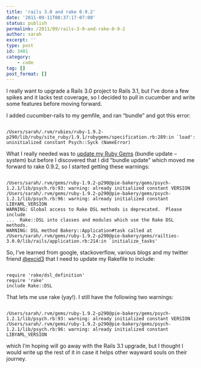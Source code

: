 ```yaml
---
title: 'rails 3.0 and rake 0.9.2'
date: '2011-09-11T08:37:17-07:00'
status: publish
permalink: /2011/09/rails-3-0-and-rake-0-9-2
author: sarah
excerpt: ''
type: post
id: 3401
category:
    - code
tag: []
post_format: []
---
```

I really want to upgrade a Rails 3.0 project to Rails 3.1, but I’ve done a few spikes and it lacks test coverage, so I decided to pull in cucumber and write some features before moving forward.

I added cucumber-rails to my gemfile, and ran “bundle” and got this error:

```

/Users/sarah/.rvm/rubies/ruby-1.9.2-p290/lib/ruby/site_ruby/1.9.1/rubygems/specification.rb:289:in `load': uninitialized constant Psych::Syck (NameError)
```

What I really needed was to [update my Ruby Gems](http://blog.rubygems.org/2011/08/31/shaving-the-yaml-yacc.html) (bundle update –system) but before I discovered that I did “bundle update” which moved me forward to rake 0.9.2, so I started getting these warnings:

```

/Users/sarah/.rvm/gems/ruby-1.9.2-p290@pie-bakery/gems/psych-1.2.1/lib/psych.rb:93: warning: already initialized constant VERSION
/Users/sarah/.rvm/gems/ruby-1.9.2-p290@pie-bakery/gems/psych-1.2.1/lib/psych.rb:96: warning: already initialized constant LIBYAML_VERSION
WARNING: Global access to Rake DSL methods is deprecated.  Please include
...  Rake::DSL into classes and modules which use the Rake DSL methods.
WARNING: DSL method Bakery::Application#task called at /Users/sarah/.rvm/gems/ruby-1.9.2-p290@pie-bakery/gems/railties-3.0.0/lib/rails/application.rb:214:in `initialize_tasks'
```

So, I’ve learned from google, stackoverflow, various blogs and my twitter friend [@excid3](http://twitter.com/#!/excid3) that I need to update my Rakefile to include:

```

require 'rake/dsl_definition'
require 'rake'
include Rake::DSL
```

That lets me use rake (yay!). I still have the following two warnings:

```

/Users/sarah/.rvm/gems/ruby-1.9.2-p290@pie-bakery/gems/psych-1.2.1/lib/psych.rb:93: warning: already initialized constant VERSION
/Users/sarah/.rvm/gems/ruby-1.9.2-p290@pie-bakery/gems/psych-1.2.1/lib/psych.rb:96: warning: already initialized constant LIBYAML_VERSION
```

which I’m hoping will go away with the Rails 3.1 upgrade, but I thought I would write up the rest of it in case it helps other wayward souls on their journey.